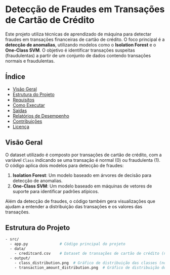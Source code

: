 # Detecção de Fraudes em Transações de Cartão de Crédito

Este projeto utiliza técnicas de aprendizado de máquina para detectar fraudes em transações financeiras de cartão de crédito. O foco principal é a **detecção de anomalias**, utilizando modelos como o **Isolation Forest** e o **One-Class SVM**. O objetivo é identificar transações suspeitas (fraudulentas) a partir de um conjunto de dados contendo transações normais e fraudulentas.

## Índice

- [Visão Geral](#visão-geral)
- [Estrutura do Projeto](#estrutura-do-projeto)
- [Requisitos](#requisitos)
- [Como Executar](#como-executar)
- [Saídas](#saídas)
- [Relatórios de Desempenho](#relatórios-de-desempenho)
- [Contribuições](#contribuições)
- [Licença](#licença)

## Visão Geral

O dataset utilizado é composto por transações de cartão de crédito, com a variável `Class` indicando se uma transação é normal (0) ou fraudulenta (1). O código aplica dois modelos para detecção de fraudes:

1. **Isolation Forest**: Um modelo baseado em árvores de decisão para detecção de anomalias.
2. **One-Class SVM**: Um modelo baseado em máquinas de vetores de suporte para identificar padrões atípicos.

Além da detecção de fraudes, o código também gera visualizações que ajudam a entender a distribuição das transações e os valores das transações.

## Estrutura do Projeto

```bash
- src/
  - app.py              # Código principal do projeto
  - data/
    - creditcard.csv    # Dataset de transações de cartão de crédito (necessário para execução)
  - output/
    - class_distribution.png  # Gráfico de distribuição das classes (normais vs fraudulentas)
    - transaction_amount_distribution.png  # Gráfico de distribuição do valor das transações
